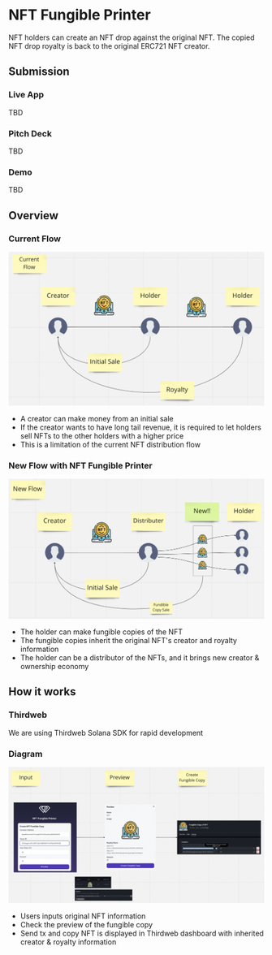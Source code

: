# NFT Fungible Printer

NFT holders can create an NFT drop against the original NFT.
The copied NFT drop royalty is back to the original ERC721 NFT creator.

## Submission

### Live App

TBD

### Pitch Deck

TBD

### Demo

TBD

## Overview

### Current Flow

![current-flow](./docs/current-flow.png)

- A creator can make money from an initial sale
- If the creator wants to have long tail revenue, it is required to let holders sell NFTs to the other holders with a higher price
- This is a limitation of the current NFT distribution flow

### New Flow with NFT Fungible Printer

![new-flow](./docs/new-flow.png)

- The holder can make fungible copies of the NFT
- The fungible copies inherit the original NFT's creator and royalty information
- The holder can be a distributor of the NFTs, and it brings new creator & ownership economy

## How it works

### Thirdweb

We are using Thirdweb Solana SDK for rapid development

### Diagram

![how-it-works](./docs/how-it-works.png)

- Users inputs original NFT information
- Check the preview of the fungible copy
- Send tx and copy NFT is displayed in Thirdweb dashboard with inherited creator & royalty information
